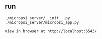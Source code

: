 run 
-----

	./micropsi_server/__init__.py
	./micropsi_server/micropsi_app.py
	
	view in browser at http://localhost:6543/
